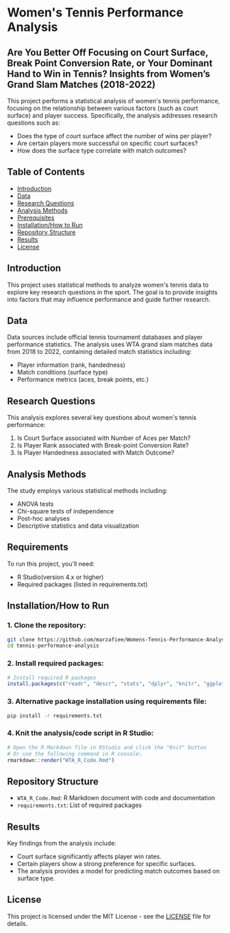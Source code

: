 # Women's Tennis Performance Analysis
## Are You Better Off Focusing on Court Surface, Break Point Conversion Rate, or Your Dominant Hand to Win in Tennis? Insights from Women’s Grand Slam Matches (2018-2022)
This project performs a statistical analysis of women's tennis performance, focusing on the relationship between various factors (such as court surface) and player success. Specifically, the analysis addresses research questions such as:
- Does the type of court surface affect the number of wins per player?
- Are certain players more successful on specific court surfaces?
- How does the surface type correlate with match outcomes?

## Table of Contents
- [Introduction](#introduction)
- [Data](#data)
- [Research Questions](#research-questions)
- [Analysis Methods](#analysis-methods)
- [Prerequisites](#requirements)
- [Installation/How to Run](#installationhow-to-run)
- [Repository Structure](#repository-structure)
- [Results](#results)
- [License](#license)

## Introduction
This project uses statistical methods to analyze women's tennis data to explore key research questions in the sport. The goal is to provide insights into factors that may influence performance and guide further research.

## Data
Data sources include official tennis tournament databases and player performance statistics. The analysis uses WTA grand slam matches data from 2018 to 2022, containing detailed match statistics including:
- Player information (rank, handedness)
- Match conditions (surface type)
- Performance metrics (aces, break points, etc.)

## Research Questions

This analysis explores several key questions about women's tennis performance:

1. Is Court Surface associated with Number of Aces per Match?
2. Is Player Rank associated with Break-point Conversion Rate?
3. Is Player Handedness associated with Match Outcome?

## Analysis Methods

The study employs various statistical methods including:
- ANOVA tests
- Chi-square tests of independence
- Post-hoc analyses
- Descriptive statistics and data visualization

## Requirements
To run this project, you'll need:
- R Studio(version 4.x or higher)
- Required packages (listed in requirements.txt)

## Installation/How to Run

### 1. Clone the repository:
```bash
git clone https://github.com/marzafiee/Womens-Tennis-Performance-Analysis.git
cd tennis-performance-analysis
```

### 2. Install required packages:
```r
# Install required R packages
install.packages(c("readr", "descr", "stats", "dplyr", "knitr", "ggplot2"))
```

### 3. Alternative package installation using requirements file:
```bash
pip install -r requirements.txt
```

### 4. Knit the analysis/code script in R Studio:
```r
# Open the R Markdown file in RStudio and click the "Knit" button
# Or use the following command in R console:
rmarkdown::render("WTA_R_Code.Rmd")
```

## Repository Structure

- `WTA_R_Code.Rmd`: R Markdown document with code and documentation
- `requirements.txt`: List of required packages

## Results
Key findings from the analysis include:
- Court surface significantly affects player win rates.
- Certain players show a strong preference for specific surfaces.
- The analysis provides a model for predicting match outcomes based on surface type.

## License
This project is licensed under the MIT License - see the [LICENSE](LICENSE) file for details.
